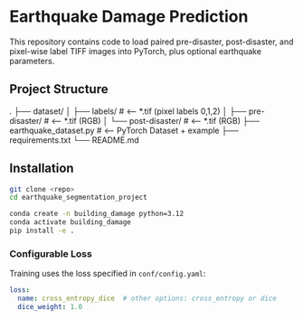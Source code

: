 # Earthquake Damage Prediction

This repository contains code to load paired pre-disaster, post-disaster, and pixel-wise label TIFF images into PyTorch, plus optional earthquake parameters.

## Project Structure

.
├── dataset/
│ ├── labels/ # ⟵ *.tif (pixel labels 0,1,2)
│ ├── pre-disaster/ # ⟵ *.tif (RGB)
│ └── post-disaster/ # ⟵ *.tif (RGB)
├── earthquake_dataset.py # ⟵ PyTorch Dataset + example
├── requirements.txt
└── README.md

## Installation

```bash
git clone <repo>
cd earthquake_segmentation_project

conda create -n building_damage python=3.12
conda activate building_damage
pip install -e .
```

### Configurable Loss

Training uses the loss specified in `conf/config.yaml`:

```yaml
loss:
  name: cross_entropy_dice  # other options: cross_entropy or dice
  dice_weight: 1.0
```
